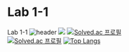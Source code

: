 # Lab 1-1
 Lab 1-1
 ![header](https://capsule-render.vercel.app/api?type=waving&color=timeGradient&text=Welcome%20to%20Eunei's%20GitHub%20👋&animation=twinkling&fontSize=35&fontAlignY=40&fontAlign=70&height=250)
 <img src="https://img.shields.io/badge/Python-3776AB?style=flat&logo=Python&logoColor=white"/>
 [![Solved.ac
프로필](http://mazassumnida.wtf/api/mini/generate_badge?boj=kwoneunei)](https://solved.ac/kwoneunei)<br/>
[![Solved.ac
프로필](http://mazassumnida.wtf/api/v2/generate_badge?boj=kwoneunei)](https://solved.ac/kwoneunei)
[![Top Langs](https://github-readme-stats.vercel.app/api/top-langs/?username=kwoneunei&layout=compact)](https://github.com/kwoneunei/github-readme-stats)

